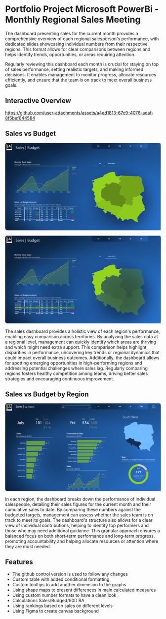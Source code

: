 # Portfolio Project Microsoft PowerBi - Monthly Regional Sales Meeting

The dashboard presenting sales for the current month provides a comprehensive overview of each regional salesperson's performance, with dedicated slides showcasing individual numbers from their respective regions. This format allows for clear comparisons between regions and helps identify trends, opportunities, or areas requiring attention.

Regularly reviewing this dashboard each month is crucial for staying on top of sales performance, setting realistic targets, and making informed decisions. It enables management to monitor progress, allocate resources efficiently, and ensure that the team is on track to meet overall business goals.

## Interactive Overview

https://github.com/user-attachments/assets/a4ed1813-67c9-4076-aeaf-8f5bef644584

## Sales vs Budget

![alt text](https://github.com/pawelkulakowski/powerbi_portfolio_project_five/blob/master/project_01.JPG?raw=true)

![alt text](https://github.com/pawelkulakowski/powerbi_portfolio_project_five/blob/master/project_01b.JPG?raw=true)

The sales dashboard provides a holistic view of each region's performance, enabling easy comparison across territories. By analyzing the sales data at a regional level, management can quickly identify which areas are thriving and which might need extra support. This comparison helps highlight disparities in performance, uncovering key trends or regional dynamics that could impact overall business outcomes. Additionally, the dashboard allows for spotting emerging opportunities in high-performing regions and addressing potential challenges where sales lag. Regularly comparing regions fosters healthy competition among teams, driving better sales strategies and encouraging continuous improvement.

## Sales vs Budget by Region

![alt text](https://github.com/pawelkulakowski/powerbi_portfolio_project_five/blob/master/project_02.JPG?raw=true)

In each region, the dashboard breaks down the performance of individual salespeople, detailing their sales figures for the current month and their cumulative sales to date. By comparing these numbers against the budgeted targets, management can assess whether the sales team is on track to meet its goals. The dashboard's structure also allows for a clear view of individual contributions, helping to identify top performers and those who may need additional guidance. This granular approach ensures a balanced focus on both short-term performance and long-term progress, promoting accountability and helping allocate resources or attention where they are most needed.


## Features
- The github control version is used to follow any changes
- Custom table with added conditional formatting
- Custom tooltips to add another dimension to the graphs
- Using shape maps to present differences in main calculated measures
- Using custom number formats to have a clean look
- Calculations Sales/Budged/90D RA
- Using rankings based on sales on different levels
- Using Figma to create canvas background